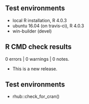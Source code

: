 ## Test environments
* local R installation, R 4.0.3
* ubuntu 16.04 (on travis-ci), R 4.0.3
* win-builder (devel)

## R CMD check results
0 errors | 0 warnings | 0 notes.

* This is a new release.

## Test environments
- rhub::check_for_cran()

